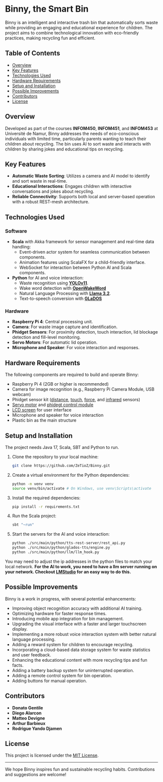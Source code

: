 # Binny, the Smart Bin

Binny is an intelligent and interactive trash bin that automatically sorts waste while providing an engaging and educational experience for children. The project aims to combine technological innovation with eco-friendly practices, making recycling fun and efficient.

## Table of Contents
- [Overview](#overview)
- [Key Features](#key-features)
- [Technologies Used](#technologies-used)
- [Hardware Requirements](#hardware-requirements)
- [Setup and Installation](#setup-and-installation)
- [Possible Improvements](#possible-improvements)
- [Contributors](#contributors)
- [License](#license)

## Overview

Developed as part of the courses **INFOM450**, **INFOM451**, and **INFOM453** at Université de Namur, Binny addresses the needs of eco-conscious individuals with limited time, particularly parents wanting to teach their children about recycling. The bin uses AI to sort waste and interacts with children by sharing jokes and educational tips on recycling.

## Key Features

- **Automatic Waste Sorting**: Utilizes a camera and AI model to identify and sort waste in real-time.
- **Educational Interactions**: Engages children with interactive conversations and jokes about recycling.
- **Reliable Connectivity**: Supports both local and server-based operation with a robust REST-mesh architecture.

## Technologies Used

### Software
- **Scala** with Akka framework for sensor management and real-time data handling:
  - Event-driven actor system for seamless communication between components.
  - Animation features using ScalaFX for a child-friendly interface.
  - WebSocket for interaction between Python AI and Scala components.
- **Python** for AI and voice interaction:
  - Waste recognition using [**YOLOv11**](https://docs.ultralytics.com/models/yolo11/).
  - Wake word detection with [**OpenWakeWord**](https://github.com/dscripka/openWakeWord)
  - Natural Language Processing with [**Llama 3.2**](https://www.llama.com/).
  - Text-to-speech conversion with [**GLaDOS**](https://github.com/R2D2FISH/glados-tts)

### Hardware
- **Raspberry Pi 4**: Central processing unit.
- **Camera**: For waste image capture and identification.
- **Phidget Sensors**: For proximity detection, touch interaction, lid blockage detection and fill-level monitoring.
- **Servo Motors**: For automatic lid operation.
- **Microphone and Speaker**: For voice interaction and responses.

## Hardware Requirements

The following components are required to build and operate Binny:

- Raspberry Pi 4 (2GB or higher is recommended)
- Camera for image recognition (e.g., Raspberry Pi Camera Module, USB webcam)
- Phidget sensor kit ([distance](https://www.phidgets.com/?prodid=1171), [touch](https://www.phidgets.com/?prodid=1063), [force](https://www.phidgets.com/?prodid=76), and [infrared](https://www.phidgets.com/?prodid=1047) sensors)
- [Servo motor](https://www.phidgets.com/?prodid=150) and [phidegt control module](https://www.phidgets.com/?prodid=1044)
- [LCD screen](http://www.lcdwiki.com/3.5inch_RPi_Display) for user interface
- Microphone and speaker for voice interaction
- Plastic bin as the main structure

## Setup and Installation

The project needs Java 17, Scala, SBT and Python to run.

1. Clone the repository to your local machine:
   ```bash
   git clone https://github.com/ZeTioZ/Binny.git
   ```
2. Create a virtual environment for the Python dependencies:
   ```bash
   python -m venv venv
   source venv/bin/activate # On Windows, use venv\Scripts\activate
   ```
3. Install the required dependencies:
   ```bash
   pip install -r requirements.txt
   ```
4. Run the Scala project:
   ```bash
   sbt "~run"
   ```
5. Start the servers for the AI and voice interaction:
   ```bash
   python ./src/main/python/tts-rest-server/rest_api.py
   python ./src/main/python/glados-tts/engine.py
   python ./src/main/python/llm/llm_hook.py
   ```

You may need to adjust the ip addresses in the python files to match your local network.
**For the AI to work, you need to have a llm server running on your network. Checkout [LMStudio](https://lmstudio.ai/) for an easy way to do this.**

## Possible Improvements

Binny is a work in progress, with several potential enhancements:
- Improving object recognition accuracy with additional AI training.
- Optimizing hardware for faster response times.
- Introducing mobile app integration for bin management.
- Upgrading the visual interface with a faster and larger touchscreen display.
- Implementing a more robust voice interaction system with better natural language processing.
- Adding a reward system for children to encourage recycling.
- Incorporating a cloud-based data storage system for waste statistics and user feedback.
- Enhancing the educational content with more recycling tips and fun facts.
- Adding a battery backup system for uninterrupted operation.
- Adding a remote control system for bin operation.
- Adding buttons for manual operation.

## Contributors

- **Donato Gentile**
- **Diego Alarcon**
- **Matteo Devigne**
- **Arthur Barbieux**
- **Rodrigue Yando Djamen**

## License

This project is licensed under the [MIT License](LICENSE).

---

We hope Binny inspires fun and sustainable recycling habits. Contributions and suggestions are welcome!
